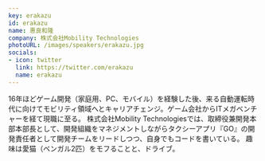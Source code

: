 ```yaml
---
key: erakazu
id: erakazu
name: 惠良和隆
company: 株式会社Mobility Technologies
photoURL: /images/speakers/erakazu.jpg
socials:
- icon: twitter
  link: https://twitter.com/erakazu
  name: erakazu
---
```

16年ほどゲーム開発（家庭用、PC、モバイル）を経験した後、来る自動運転時代に向けてモビリティ領域へとキャリアチェンジ。ゲーム会社からITメガベンチャーを経て現職に至る。
株式会社Mobility Technologiesでは、取締役兼開発本部本部長として、開発組織をマネジメントしながらタクシーアプリ『GO』の開発責任者として開発チームをリードしつつ、自身でもコードを書いている。
趣味は愛猫（ベンガル2匹）をモフることと、ドライブ。